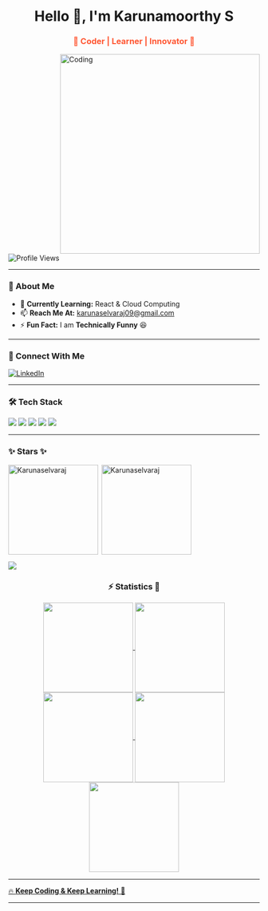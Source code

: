 <h1 align="center">Hello 👋, I'm Karunamoorthy S</h1>
<h3 align="center" style="color:#FF5733;">🚀 Coder | Learner | Innovator 🚀</h3>

<img align="right" alt="Coding" width="400" src="https://media.giphy.com/media/qgQUggAC3Pfv687qPC/giphy.gif">

<p align="left">
  <img src="https://komarev.com/ghpvc/?username=karunaselvaraj&label=Profile%20Views&color=blueviolet&style=flat" alt="Profile Views" />
</p>

---

### 🎯 About Me  
- 🌱 **Currently Learning:** React & Cloud Computing  
- 📫 **Reach Me At:** [karunaselvaraj09@gmail.com](mailto:karunaselvaraj09@gmail.com)  
- ⚡ **Fun Fact:** I am **Technically Funny** 😆  

---

### 🔗 Connect With Me  
<p align="left">
  <a href="https://linkedin.com/in/karunamoorthy" target="_blank">
    <img align="center" src="https://img.shields.io/badge/LinkedIn-0077B5?style=for-the-badge&logo=linkedin&logoColor=white" alt="LinkedIn" />
  </a>
</p>

---

### 🛠️ Tech Stack  
<p align="left">
  <img src="https://img.shields.io/badge/Java-ED8B00?style=for-the-badge&logo=java&logoColor=white" />
  <img src="https://img.shields.io/badge/React-61DAFB?style=for-the-badge&logo=react&logoColor=black" />
  <img src="https://img.shields.io/badge/HTML5-E34F26?style=for-the-badge&logo=html5&logoColor=white" />
  <img src="https://img.shields.io/badge/CSS3-1572B6?style=for-the-badge&logo=css3&logoColor=white" />
  <img src="https://img.shields.io/badge/Microsoft%20SQL%20Server-CC2927?style=for-the-badge&logo=microsoft%20sql%20server&logoColor=white" />
</p>

---

<h3 align="left">✨ Stars ✨</h3>
<img align="left" height="180em" src="https://github-readme-stats.vercel.app/api/top-langs/?username=Karunaselvaraj&layout=compact&theme=" alt=Karunaselvaraj />

<p>&nbsp;<img align="center" height="180em" src="https://github-readme-stats.vercel.app/api?username=Karunaselvaraj&show_icons=true&locale=en&theme=" alt="Karunaselvaraj" /></p>


<img src="https://user-images.githubusercontent.com/73097560/115834477-dbab4500-a447-11eb-908a-139a6edaec5c.gif"><h3 align="center">⚡ Statistics 🚀</h3>
<div align="center">
<a href="https://github.com/Karunaselvaraj">
<img align="center" src="http://github-profile-summary-cards.vercel.app/api/cards/stats?username=Karunaselvaraj&theme=2077" height="180em" />
<img align="center" src="http://github-profile-summary-cards.vercel.app/api/cards/most-commit-language?username=Karunaselvaraj&theme=2077" height="180em" />
<img align="center" src="http://github-profile-summary-cards.vercel.app/api/cards/repos-per-language?username=Karunaselvaraj&theme=2077" height="180em" />
<img align="center" src="http://github-profile-summary-cards.vercel.app/api/cards/productive-time?username=Karunaselvaraj&theme=2077" height="180em" />
<img align="center" src="http://github-profile-summary-cards.vercel.app/api/cards/profile-details?username=Karunaselvaraj&theme=2077" height="180em" />
</div>


---

🔥 **Keep Coding & Keep Learning!** 🚀  

---
